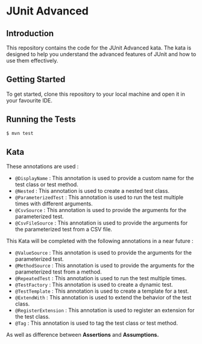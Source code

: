 # JUnit Advanced

## Introduction

This repository contains the code for the JUnit Advanced kata. 
The kata is designed to help you understand the advanced features of JUnit and how to use them effectively.

## Getting Started

To get started, clone this repository to your local machine and open it in your favourite IDE.

## Running the Tests

```bash
$ mvn test
```

## Kata

These annotations are used :

- `@DisplayName` : This annotation is used to provide a custom name for the test class or test method.
- `@Nested` : This annotation is used to create a nested test class.
- `@ParameterizedTest` : This annotation is used to run the test multiple times with different arguments.
- `@CsvSource` : This annotation is used to provide the arguments for the parameterized test.
- `@CsvFileSource` : This annotation is used to provide the arguments for the parameterized test from a CSV file.

This Kata will be completed with the following annotations in a near future :

- `@ValueSource` : This annotation is used to provide the arguments for the parameterized test.
- `@MethodSource` : This annotation is used to provide the arguments for the parameterized test from a method.
- `@RepeatedTest` : This annotation is used to run the test multiple times.
- `@TestFactory` : This annotation is used to create a dynamic test.
- `@TestTemplate` : This annotation is used to create a template for a test.
- `@ExtendWith` : This annotation is used to extend the behavior of the test class.
- `@RegisterExtension` : This annotation is used to register an extension for the test class.
- `@Tag` : This annotation is used to tag the test class or test method.

As well as difference between **Assertions** and **Assumptions.**